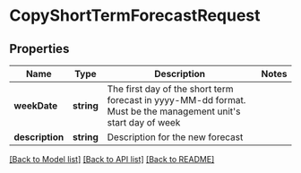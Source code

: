 # CopyShortTermForecastRequest

## Properties
Name | Type | Description | Notes
------------ | ------------- | ------------- | -------------
**weekDate** | **string** | The first day of the short term forecast in yyyy-MM-dd format.  Must be the management unit&#39;s start day of week | 
**description** | **string** | Description for the new forecast | 

[[Back to Model list]](../README.md#documentation-for-models) [[Back to API list]](../README.md#documentation-for-api-endpoints) [[Back to README]](../README.md)


